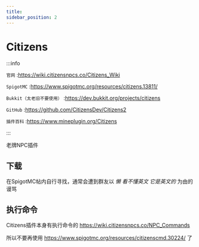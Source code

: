 ```yaml
---
title: 
sidebar_position: 2
---
```


# Citizens

:::info

`官网` :https://wiki.citizensnpcs.co/Citizens_Wiki

`SpigotMC` :https://www.spigotmc.org/resources/citizens.13811/

`Bukkit（太老旧不要使用）` :https://dev.bukkit.org/projects/citizens

`GitHub` :https://github.com/CitizensDev/Citizens2

`插件百科` :https://www.mineplugin.org/Citizens

:::

老牌NPC插件

## 下载

在SpigotMC帖内自行寻找，通常会遭到群友以 *懒* *看不懂英文* *它是英文的* 为由的谩骂

## 执行命令

Citizens插件本身有执行命令的 https://wiki.citizensnpcs.co/NPC_Commands

所以不要再使用 https://www.spigotmc.org/resources/citizenscmd.30224/ 了
